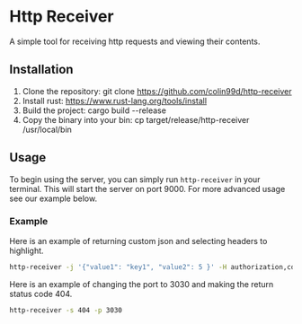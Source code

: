 # Http Receiver

A simple tool for receiving http requests and viewing their contents.

## Installation

1. Clone the repository: git clone https://github.com/colin99d/http-receiver
2. Install rust: https://www.rust-lang.org/tools/install
3. Build the project: cargo build --release
4. Copy the binary into your bin: cp target/release/http-receiver /usr/local/bin


## Usage

To begin using the server, you can simply run `http-receiver` in your terminal.
This will start the server on port 9000. For more advanced usage see our example
below.

### Example

Here is an example of returning custom json and selecting headers to highlight.

```bash
http-receiver -j '{"value1": "key1", "value2": 5 }' -H authorization,content-length
```

Here is an example of changing the port to 3030 and making the return status code 404.

```bash
http-receiver -s 404 -p 3030
```
